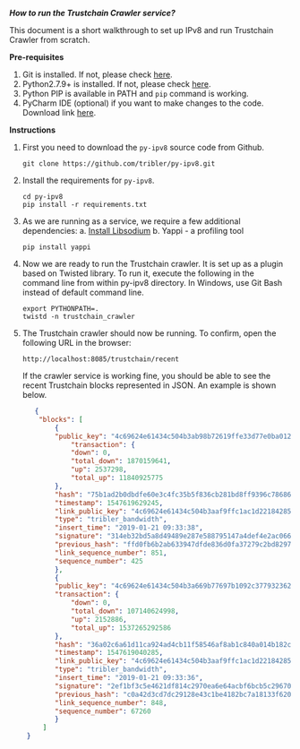 ***How to run the Trustchain Crawler service?***

This document is a short walkthrough to set up IPv8 and run Trustchain Crawler from scratch.

**Pre-requisites**
1. Git is installed. If not, please check [here](https://git-scm.com/book/en/v2/Getting-Started-Installing-Git).
2. Python2.7.9+ is installed. If not, please check [here](https://www.python.org/downloads/release/python-2715/).
3. Python PIP is available in PATH and `pip` command is working.
3. PyCharm IDE (optional) if you want to make changes to the code. Download link [here](https://www.jetbrains.com/pycharm/download/).

**Instructions**
1. First you need to download  the `py-ipv8` source code from Github.

    ```
    git clone https://github.com/tribler/py-ipv8.git
    ```

2. Install the requirements for `py-ipv8`.
    
    ```
    cd py-ipv8
    pip install -r requirements.txt
    ```

3. As we are running as a service, we require a few additional dependencies:
    a. [Install Libsodium](./install_libsodium.md) 
    b. Yappi - a profiling tool
    ```
    pip install yappi
    ```

4. Now we are ready to run the Trustchain crawler. It is set up as a plugin based on Twisted library. To run it,
execute the following in the command line from within py-ipv8 directory. In Windows, use Git Bash instead 
of default command line.

    ```
    export PYTHONPATH=.
    twistd -n trustchain_crawler
    ```

5. The Trustchain crawler should now be running. To confirm, open the following URL in the browser:
    
    ```
    http://localhost:8085/trustchain/recent
    ```
    If the crawler service is working fine, you should be able to see the recent Trustchain blocks represented in JSON. 
    An example is shown below.
    ```json
       {
        "blocks": [
            {
            "public_key": "4c69624e61434c504b3ab98b72619ffe33d77e0ba012c99c351f85f16ef75408b365bcb6a1504f7de84c579d5c8d3b61bd7909078e7b3baa32c90e4c2f91e9a823b2afb8feba2d63e653",
                "transaction": {
                "down": 0,
                "total_down": 1870159641,
                "up": 2537298,
                "total_up": 11840925775
            },
            "hash": "75b1ad2b0dbdfe60e3c4fc35b5f836cb281bd8ff9396c78686e21b9d4d9513c6",
            "timestamp": 1547619629245,
            "link_public_key": "4c69624e61434c504b3aaf9ffc1ac1d2218428560606e7011767b0f99d10262f74ecae7ba7f3b7f2f4531e5b17f3805b9b495d985a8ee330c957ac464aec956072b49f4cb8e87b60fd3a",
            "type": "tribler_bandwidth",
            "insert_time": "2019-01-21 09:33:38",
            "signature": "314eb32bd5a8d49489e287e588795147a4def4e2ac066d12a48b416999cf69041d6dcf417faf8ee46ee339c745882e5ae276df102d2af73008f806ba73e1bd07",
            "previous_hash": "ffd0fb6b2ab633947dfde836d0fa37279c2bd8297b2769dc06a3fc4a9221b3c2",
            "link_sequence_number": 851,
            "sequence_number": 425
            },
            {
            "public_key": "4c69624e61434c504b3a669b77697b1092c377932362be5847732a002e8fdb09c52649c013d0cbbb457a8ee267e711576a59ff0310bbfd1fd49c801d841560688a163377f6089637ae4e",
            "transaction": {
                "down": 0,
                "total_down": 107140624998,
                "up": 2152886,
                "total_up": 1537265292586
            },
            "hash": "36a02c6a61d11ca924ad4cb11f58546af8ab1c840a014b182cad1fbe499b4014",
            "timestamp": 1547619040285,
            "link_public_key": "4c69624e61434c504b3aaf9ffc1ac1d2218428560606e7011767b0f99d10262f74ecae7ba7f3b7f2f4531e5b17f3805b9b495d985a8ee330c957ac464aec956072b49f4cb8e87b60fd3a",
            "type": "tribler_bandwidth",
            "insert_time": "2019-01-21 09:33:36",
            "signature": "2ef1bf3c5e4621df814c2970ea6e64acbf6bcb5c29670ea2a8ffdca5f1a85bce05460a7f6ebef58e34b65b2d989177c502a94effbd51467f80302557cf50900c",
            "previous_hash": "c0a42d3cd7dc29128e43c1be4182bc7a18133f6201c81416f6cd2929cb1cde5b",
            "link_sequence_number": 848,
            "sequence_number": 67260
            }
         ]
     }
    ```
